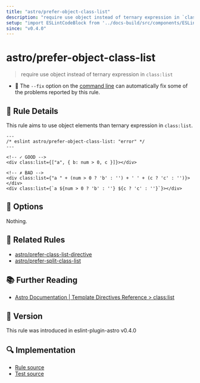 ```yaml
---
title: "astro/prefer-object-class-list"
description: "require use object instead of ternary expression in `class:list`"
setup: "import ESLintCodeBlock from '../docs-build/src/components/ESLintCodeBlockWrap.astro'"
since: "v0.4.0"
---
```


# astro/prefer-object-class-list

> require use object instead of ternary expression in `class:list`

- :wrench: The `--fix` option on the [command line](https://eslint.org/docs/user-guide/command-line-interface#fixing-problems) can automatically fix some of the problems reported by this rule.

## :book: Rule Details

This rule aims to use object elements than ternary expression in `class:list`.

<ESLintCodeBlock fix>

<!-- prettier-ignore-start -->
<!--eslint-skip-->

```astro
---
/* eslint astro/prefer-object-class-list: "error" */
---

<!-- ✓ GOOD -->
<div class:list={["a", { b: num > 0, c }]}></div>

<!-- ✗ BAD -->
<div class:list={"a " + (num > 0 ? 'b' : '') + ' ' + (c ? 'c' : '')}></div>
<div class:list={`a ${num > 0 ? 'b' : ''} ${c ? 'c' : ''}`}></div>
```

<!-- prettier-ignore-end -->

</ESLintCodeBlock>

## :wrench: Options

Nothing.

## :couple: Related Rules

- [astro/prefer-class-list-directive]
- [astro/prefer-split-class-list]

[astro/prefer-class-list-directive]: ./prefer-class-list-directive.md
[astro/prefer-split-class-list]: ./prefer-split-class-list.md

## :books: Further Reading

- [Astro Documentation | Template Directives Reference > class:list](https://docs.astro.build/en/reference/directives-reference/#classlist)

## :rocket: Version

This rule was introduced in eslint-plugin-astro v0.4.0

## :mag: Implementation

- [Rule source](https://github.com/ota-meshi/eslint-plugin-astro/blob/main/src/rules/prefer-object-class-list.ts)
- [Test source](https://github.com/ota-meshi/eslint-plugin-astro/blob/main/tests/src/rules/prefer-object-class-list.ts)
